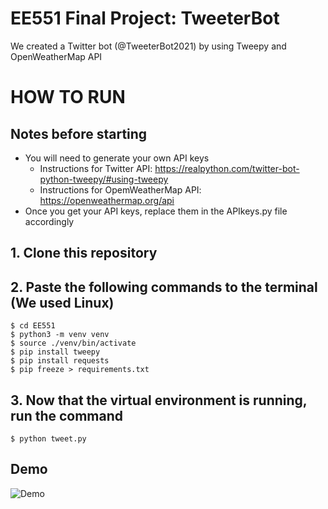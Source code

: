 # EE551 Final Project: TweeterBot 

We created a Twitter bot (@TweeterBot2021) by using Tweepy and OpenWeatherMap API

# HOW TO RUN
## Notes before starting
- You will need to generate your own API keys
  - Instructions for Twitter API: https://realpython.com/twitter-bot-python-tweepy/#using-tweepy
  - Instructions for OpemWeatherMap API: https://openweathermap.org/api
- Once you get your API keys, replace them in the APIkeys.py file accordingly
## 1. Clone this repository
## 2. Paste the following commands to the terminal (We used Linux)
```
$ cd EE551
$ python3 -m venv venv
$ source ./venv/bin/activate
$ pip install tweepy
$ pip install requests
$ pip freeze > requirements.txt
```
## 3. Now that the virtual environment is running, run the command
```
$ python tweet.py
```
## Demo
![Demo](https://i.imgur.com/WGqOM16.jpeg)
